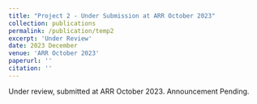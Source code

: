 ```yaml
---
title: "Project 2 - Under Submission at ARR October 2023"
collection: publications
permalink: /publication/temp2
excerpt: 'Under Review'
date: 2023 December
venue: 'ARR October 2023'
paperurl: ''
citation: ''
---
```

Under review, submitted at ARR October 2023. Announcement Pending.